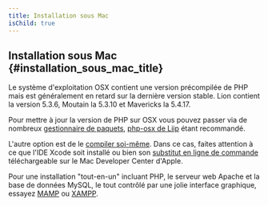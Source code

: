 ```yaml
---
title: Installation sous Mac
isChild: true
---
```


## Installation sous Mac  {#installation_sous_mac_title}

Le système d'exploitation OSX contient une version précompilée de PHP mais est généralement en retard sur la dernière 
version stable. Lion contient la version 5.3.6, Moutain la 5.3.10 et Mavericks la 5.4.17.

Pour mettre à jour la version de PHP sur OSX vous pouvez passer via 
de nombreux [gestionnaire de paquets][mac-package-managers], [php-osx de Liip][php-osx-downloads] étant recommandé.

L'autre option est de le [compiler soi-même][mac-compile]. Dans ce cas, faites attention à ce que l'IDE Xcode soit 
 installé ou bien son [substitut en ligne de commande][apple-developer] téléchargeable 
sur le Mac Developer Center d'Apple.

Pour une installation "tout-en-un" incluant PHP, le serveur web Apache et la base de données MySQL, le tout contrôlé 
par une jolie interface graphique, essayez [MAMP][mamp-downloads] ou [XAMPP][xampp].

[mac-package-managers]: http://www.php.net/manual/fr/install.macosx.packages.php
[mac-compile]: http://www.php.net/manual/fr/install.macosx.compile.php
[xcode-gcc-substitution]: https://github.com/kennethreitz/osx-gcc-installer
[apple-developer]: https://developer.apple.com/downloads
[mamp-downloads]: http://www.mamp.info/en/downloads/index.html
[php-osx-downloads]: http://php-osx.liip.ch/
[xampp]: http://www.apachefriends.org/fr/index.html
